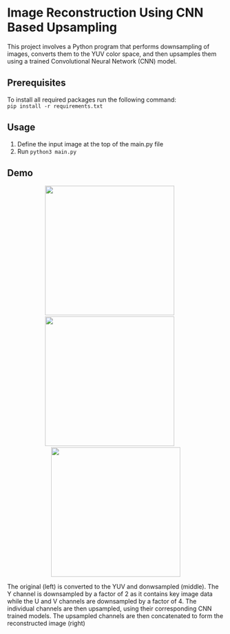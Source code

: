 # Image Reconstruction Using CNN Based Upsampling

This project involves a Python program that performs downsampling of images, converts them to the YUV color space, and then upsamples them using a trained Convolutional Neural Network (CNN) model.

## Prerequisites

To install all required packages run the following command: <br/>
```pip install -r requirements.txt``` 

## Usage

1. Define the input image at the top of the main.py file
2. Run ```python3 main.py```

## Demo

<p align="center">
  <img src="https://user-images.githubusercontent.com/59986120/230701888-9a6a535d-ade5-42ec-89c6-33525082dfac.jpg" height="300"/>
  &nbsp;&nbsp;&nbsp;&nbsp;&nbsp;&nbsp;
  <img src="https://user-images.githubusercontent.com/59986120/230702056-93043735-ccfe-4fb0-a274-e26ffb9f9092.png" height="300"/>
  &nbsp;&nbsp;&nbsp;&nbsp;&nbsp;&nbsp;
  <img src="https://user-images.githubusercontent.com/59986120/230702104-c70b3328-70a5-4d40-af01-41fe4d648f90.png" height="300"/>
</p>

The original (left) is converted to the YUV and donwsampled (middle). The Y channel is downsampled by a factor of 2 as it contains key image data while the U and V channels are downsampled by a factor of 4. The individual channels are then upsampled, using their corresponding CNN trained models. The upsampled channels are then concatenated to form the reconstructed image (right)

